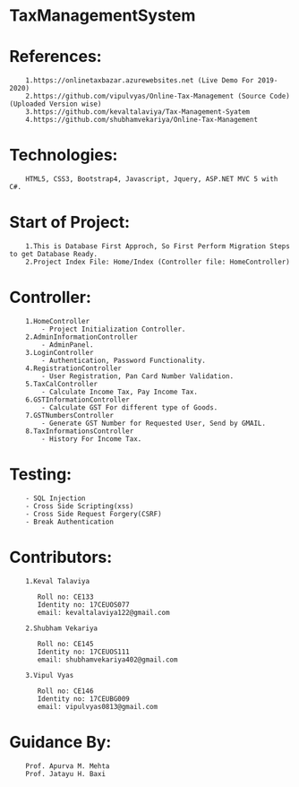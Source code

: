 # TaxManagementSystem
								
# References: 
		1.https://onlinetaxbazar.azurewebsites.net (Live Demo For 2019-2020)
		2.https://github.com/vipulvyas/Online-Tax-Management (Source Code)(Uploaded Version wise)
		3.https://github.com/kevaltalaviya/Tax-Management-Syatem
		4.https://github.com/shubhamvekariya/Online-Tax-Management
			 
# Technologies: 
		HTML5, CSS3, Bootstrap4, Javascript, Jquery, ASP.NET MVC 5 with C#.

# Start of Project: 
		1.This is Database First Approch, So First Perform Migration Steps to get Database Ready.
		2.Project Index File: Home/Index (Controller file: HomeController)
		
# Controller:
		1.HomeController
			- Project Initialization Controller.
		2.AdminInformationController
			- AdminPanel.
		3.LoginController
			- Authentication, Password Functionality.
		4.RegistrationController
			- User Registration, Pan Card Number Validation.
		5.TaxCalController
			- Calculate Income Tax, Pay Income Tax.
		6.GSTInformationController
			- Calculate GST For different type of Goods.
		7.GSTNumbersController
			- Generate GST Number for Requested User, Send by GMAIL.
		8.TaxInformationsController
			- History For Income Tax.
			
# Testing:
		- SQL Injection
		- Cross Side Scripting(xss)
		- Cross Side Request Forgery(CSRF)
		- Break Authentication
			
# Contributors:
		1.Keval Talaviya
		   
		   Roll no: CE133
		   Identity no: 17CEUOS077
		   email: kevaltalaviya122@gmail.com
		   
		2.Shubham Vekariya

		   Roll no: CE145
		   Identity no: 17CEUOS111
		   email: shubhamvekariya402@gmail.com

		3.Vipul Vyas
		  
		   Roll no: CE146
		   Identity no: 17CEUBG009
		   email: vipulvyas0813@gmail.com


# Guidance By:
		Prof. Apurva M. Mehta
		Prof. Jatayu H. Baxi
